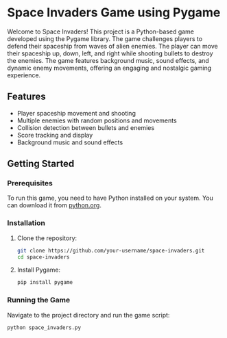 # Space Invaders Game using Pygame

Welcome to Space Invaders! This project is a Python-based game developed using the Pygame library. The game challenges players to defend their spaceship from waves of alien enemies. The player can move their spaceship up, down, left, and right while shooting bullets to destroy the enemies. The game features background music, sound effects, and dynamic enemy movements, offering an engaging and nostalgic gaming experience.

## Features
- Player spaceship movement and shooting
- Multiple enemies with random positions and movements
- Collision detection between bullets and enemies
- Score tracking and display
- Background music and sound effects

## Getting Started

### Prerequisites
To run this game, you need to have Python installed on your system. You can download it from [python.org](https://www.python.org/).

### Installation

1. Clone the repository:
    ```sh
    git clone https://github.com/your-username/space-invaders.git
    cd space-invaders
    ```

2. Install Pygame:
    ```sh
    pip install pygame
    ```

### Running the Game
Navigate to the project directory and run the game script:
```sh
python space_invaders.py
